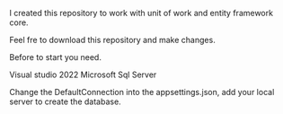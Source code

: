I created this repository to work with unit of work and entity framework core.

Feel fre to download this repository and make changes.

Before to start you need.

Visual studio 2022
Microsoft Sql Server

Change the DefaultConnection into the appsettings.json, add your local server to create the database.
